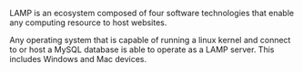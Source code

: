 LAMP is an ecosystem composed of four software technologies that enable any computing resource to host websites.

Any operating system that is capable of running a linux kernel and connect to or host a MySQL database is able to operate as a LAMP server. This includes Windows and Mac devices.